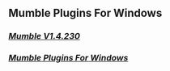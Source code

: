 ## Mumble Plugins For Windows   
### [**_Mumble V1.4.230_**](https://home.mycloud.com/action/share/4fbadddd-9fd3-4f9c-b310-b7d27f25d841)
### [**_Mumble Plugins For Windows_**](https://home.mycloud.com/action/share/75dcc701-dcc2-43e4-84b6-b1fc4b31b055)
